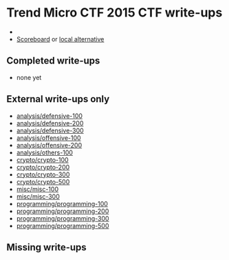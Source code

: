 # Trend Micro CTF 2015 CTF write-ups

* <TODO>
* [Scoreboard](https://ctf.trendmicro.co.jp/ranking.html) or [local alternative](score.txt)

## Completed write-ups

* none yet

## External write-ups only

* [analysis/defensive-100](analysis/defensive-100)
* [analysis/defensive-200](analysis/defensive-200)
* [analysis/defensive-300](analysis/defensive-300)
* [analysis/offensive-100](analysis/offensive-100)
* [analysis/offensive-200](analysis/offensive-200)
* [analysis/others-100](analysis/others-100)
* [crypto/crypto-100](crypto/crypto-100)
* [crypto/crypto-200](crypto/crypto-200)
* [crypto/crypto-300](crypto/crypto-300)
* [crypto/crypto-500](crypto/crypto-500)
* [misc/misc-100](misc/misc-100)
* [misc/misc-300](misc/misc-300)
* [programming/programming-100](programming/programming-100)
* [programming/programming-200](programming/programming-200)
* [programming/programming-300](programming/programming-300)
* [programming/programming-500](programming/programming-500)

## Missing write-ups